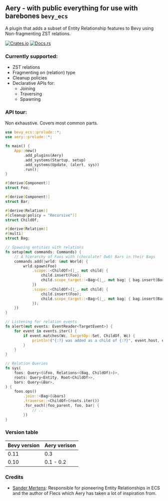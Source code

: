 ## Aery - with public everything for use with barebones `bevy_ecs`
A plugin that adds a subset of Entity Relationship features to Bevy using Non-fragmenting
ZST relations.

[![Crates.io](https://img.shields.io/crates/v/aery)](https://crates.io/crates/aery)
[![Docs.rs](https://img.shields.io/docsrs/aery)](https://docs.rs/aery/latest/aery/)

### Currently supported:
- ZST relations
- Fragmenting on (relation) type
- Cleanup policies
- Declarative APIs for:
  - Joining
  - Traversing
  - Spawning

### API tour:
Non exhaustive. Covers most common parts.

```rust
use bevy_ecs::prelude::*;
use aery::prelude::*;

fn main() {
    App::new()
        .add_plugins(Aery)
        .add_systems(Startup, setup)
        .add_systems(Update, (alert, sys))
        .run();
}

#[derive(Component)]
struct Foo;

#[derive(Component)]
struct Bar;

#[derive(Relation)]
#[cleanup(policy = "Recursive")]
struct ChildOf;

#[derive(Relation)]
#[multi]
struct Bag;

// Spawning entities with relations
fn setup(mut commands: Commands) {
    // A hierarchy of Foos with (chocolate? OwO) Bars in their Bags
    commands.add(|wrld: &mut World| {
        wrld.spawn(Foo)
            .scope::<ChildOf>(|_, mut child| {
                child.insert(Foo);
                child.scope_target::<Bag>(|_, mut bag| { bag.insert(Bar); });
            })
            .scope::<ChildOf>(|_, mut child| {
                child.insert(Foo);
                child.scope_target::<Bag>(|_, mut bag| { bag.insert(Bar); });
            });
    })
}

// Listening for relation events
fn alert(mut events: EventReader<TargetEvent>) {
    for event in events.iter() {
        if event.matches(Wc, TargetOp::Set, ChildOf, Wc) {
            println!("{:?} was added as a child of {:?}", event.host, event.target);
        }
    }
}

// Relation Queries
fn sys(
    foos: Query<(&Foo, Relations<(Bag, ChildOf)>)>,
    roots: Query<Entity, Root<ChildOf>>,
    bars: Query<&Bar>,
) {
    foos.ops()
        .join::<Bag>(&bars)
        .traverse::<ChildOf>(roots.iter())
        .for_each(|foo_parent, foo, bar| {
            // ..
        })
}
```

### Version table
| Bevy version | Aery verison |
|--------------|--------------|
| 0.11         | 0.3          |
| 0.10         | 0.1 - 0.2    |

### Credits
- [Sander Mertens](https://github.com/SanderMertens):
Responsible for pioneering Entity Relationships in ECS and the author of Flecs which Aery has taken 
a lot of inspiration from.
